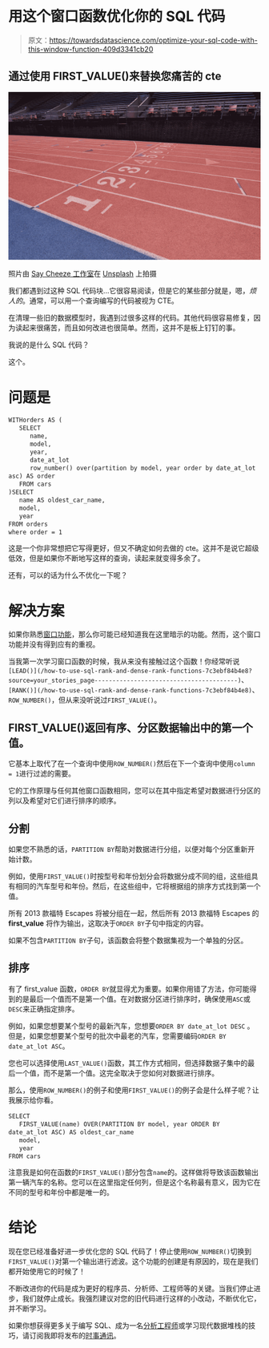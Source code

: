 # 用这个窗口函数优化你的 SQL 代码

> 原文：<https://towardsdatascience.com/optimize-your-sql-code-with-this-window-function-409d3341cb20>

## 通过使用 FIRST_VALUE()来替换您痛苦的 cte

![](img/7cdfdea4ec74bd0e73b3f41c1aa49a24.png)

照片由 [Say Cheeze 工作室](https://unsplash.com/@saycheezestudios?utm_source=unsplash&utm_medium=referral&utm_content=creditCopyText)在 [Unsplash](https://unsplash.com/s/photos/first?utm_source=unsplash&utm_medium=referral&utm_content=creditCopyText) 上拍摄

我们都遇到过这种 SQL 代码块…它很容易阅读，但是它的某些部分就是，嗯，*烦人的*。通常，可以用一个查询编写的代码被视为 CTE。

在清理一些旧的数据模型时，我遇到过很多这样的代码。其他代码很容易修复，因为读起来很痛苦，而且如何改进也很简单。然而，这并不是板上钉钉的事。

我说的是什么 SQL 代码？

这个。

# 问题是

```
WITHorders AS (
   SELECT 
      name, 
      model,
      year, 
      date_at_lot
      row_number() over(partition by model, year order by date_at_lot asc) AS order
   FROM cars 
)SELECT
   name AS oldest_car_name,
   model, 
   year
FROM orders
where order = 1 
```

这是一个你非常想把它写得更好，但又不确定如何去做的 cte。这并不是说它超级低效，但是如果你不断地写这样的查询，读起来就变得多余了。

还有，可以的话为什么不优化一下呢？

# 解决方案

如果你熟悉[窗口功能](/how-to-use-sql-window-functions-5d297d29f810)，那么你可能已经知道我在这里暗示的功能。然而，这个窗口功能并没有得到应有的重视。

当我第一次学习窗口函数的时候，我从来没有接触过这个函数！你经常听说`[LEAD()](/how-to-use-sql-rank-and-dense-rank-functions-7c3ebf84b4e8?source=your_stories_page----------------------------------------)`、`[RANK()](/how-to-use-sql-rank-and-dense-rank-functions-7c3ebf84b4e8)`、`ROW_NUMBER()`，但从来没听说过`FIRST_VALUE()`。

## FIRST_VALUE()返回有序、分区数据输出中的第一个值。

它基本上取代了在一个查询中使用`ROW_NUMBER()`然后在下一个查询中使用`column = 1`进行过滤的需要。

它的工作原理与任何其他窗口函数相同，您可以在其中指定希望对数据进行分区的列以及希望对它们进行排序的顺序。

## 分割

如果您不熟悉的话，`PARTITION BY`帮助对数据进行分组，以便对每个分区重新开始计数。

例如，使用`FIRST_VALUE()`时按型号和年份划分会将数据分成不同的组，这些组具有相同的汽车型号和年份。然后，在这些组中，它将根据组的排序方式找到第一个值。

所有 2013 款福特 Escapes 将被分组在一起，然后所有 2013 款福特 Escapes 的 **first_value** 将作为输出，这取决于`ORDER BY`子句中指定的内容。

如果不包含`PARTITION BY`子句，该函数会将整个数据集视为一个单独的分区。

## 排序

有了 first_value 函数，`ORDER BY`就显得尤为重要。如果你用错了方法，你可能得到的是最后一个值而不是第一个值。在对数据分区进行排序时，确保使用`ASC`或`DESC`来正确指定排序。

例如，如果您想要某个型号的最新汽车，您想要`ORDER BY date_at_lot DESC` 。但是，如果您想要某个型号的批次中最老的汽车，您需要编码`ORDER BY date_at_lot ASC`。

您也可以选择使用`LAST_VALUE()`函数，其工作方式相同，但选择数据子集中的最后一个值，而不是第一个值。这完全取决于您如何对数据进行排序。

那么，使用`ROW_NUMBER()`的例子和使用`FIRST_VALUE()`的例子会是什么样子呢？让我展示给你看。

```
SELECT 
   FIRST_VALUE(name) OVER(PARTITION BY model, year ORDER BY date_at_lot ASC) AS oldest_car_name
   model,
   year
FROM cars
```

注意我是如何在函数的`FIRST_VALUE()`部分包含`name`的。这样做将导致该函数输出第一辆汽车的名称。您可以在这里指定任何列，但是这个名称最有意义，因为它在不同的型号和年份中都是唯一的。

# 结论

现在您已经准备好进一步优化您的 SQL 代码了！停止使用`ROW_NUMBER()`切换到`FIRST_VALUE()`对第一个输出进行滤波。这个功能的创建是有原因的，现在是我们都开始使用它的时候了！

不断改进你的代码是成为更好的程序员、分析师、工程师等的关键。当我们停止进步，我们就停止成长。我强烈建议对您的旧代码进行这样的小改动，不断优化它，并不断学习。

如果你想获得更多关于编写 SQL、成为一名[分析工程师](/analytics-engineer-the-newest-data-career-role-b312a73d57d7)或学习现代数据堆栈的技巧，请订阅我即将发布的[时事通讯](https://mailchi.mp/e04817c8e57e/learn-analytics-engineering)。